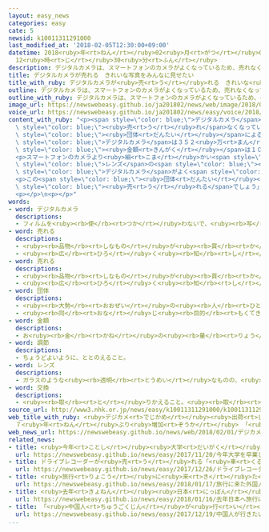 ```yaml
---
layout: easy_news
categories: easy
cate: 5
newsid: k10011311291000
last_modified_at: '2018-02-05T12:30:00+09:00'
datetime: 2018<ruby>年<rt>ねん</rt></ruby>02<ruby>月<rt>がつ</rt></ruby>05<ruby>日<rt>にち</rt></ruby>
  12<ruby>時<rt>じ</rt></ruby>30<ruby>分<rt>ふん</rt></ruby>
description: デジタルカメラは、スマートフォンのカメラがよくなっているため、売れなくなっていました。
title: デジタルカメラが売れる　きれいな写真をみんなに見せたい
title_with_ruby: デジタルカメラが<ruby>売<rt>う</rt></ruby>れる　きれいな<ruby>写真<rt>しゃしん</rt></ruby>をみんなに<ruby>見<rt>み</rt></ruby>せたい
outline: デジタルカメラは、スマートフォンのカメラがよくなっているため、売れなくなっていました。
outline_with_ruby: デジタルカメラは、スマートフォンのカメラがよくなっているため、<ruby>売<rt>う</rt></ruby>れなくなっていました。
image_url: https://newswebeasy.github.io/ja201802/news/web/image/2018/02/01/K10011311291_1802011259_1802011315_01_02.jpg
voice_url: https://newswebeasy.github.io/ja201802/news/easy/voice/2018/02/05/k10011311291000.mp3
content_with_ruby: "<p><span style=\"color: blue;\">デジタルカメラ</span>は、スマートフォンのカメラがよくなっているため、<span\
  \ style=\"color: blue;\"><ruby>売<rt>う</rt></ruby>れ</span>なくなっていました。</p>\n<p>カメラをつくる<ruby>会社<rt>かいしゃ</rt></ruby>などの<span\
  \ style=\"color: blue;\"><ruby>団体<rt>だんたい</rt></ruby></span>によると、<ruby>去年<rt>きょねん</rt></ruby>、<ruby>日本<rt>にっぽん</rt></ruby>の<ruby>店<rt>みせ</rt></ruby>などに<ruby>出<rt>だ</rt></ruby>した<span\
  \ style=\"color: blue;\">デジタルカメラ</span>は３５２<ruby>万<rt>まん</rt></ruby>１４２５<ruby>台<rt>だい</rt></ruby>で、おととしより１０００<ruby>台<rt>だい</rt></ruby><ruby>以上<rt>いじょう</rt></ruby><ruby>増<rt>ふ</rt></ruby>えました。<ruby>前<rt>まえ</rt></ruby>の<ruby>年<rt>とし</rt></ruby>より<ruby>増<rt>ふ</rt></ruby>えたのは、<ruby>最近<rt>さいきん</rt></ruby>の７<ruby>年<rt>ねん</rt></ruby>で<ruby>初<rt>はじ</rt></ruby>めてです。<span\
  \ style=\"color: blue;\"><ruby>金額<rt>きんがく</rt></ruby></span>は１０２３<ruby>億<rt>おく</rt></ruby>３６００<ruby>万<rt>まん</rt></ruby><ruby>円<rt>えん</rt></ruby>で、おととしより８．３％<ruby>増<rt>ふ</rt></ruby>えました。</p>\n\
  <p>スマートフォンのカメラより<ruby>細<rt>こま</rt></ruby>かい<span style=\"color: blue;\"><ruby>調節<rt>ちょうせつ</rt></ruby></span>ができたり、<span\
  \ style=\"color: blue;\">レンズ</span>の<span style=\"color: blue;\"><ruby>交換<rt>こうかん</rt></ruby></span>ができたりする<span\
  \ style=\"color: blue;\">デジタルカメラ</span>がよく<span style=\"color: blue;\"><ruby>売<rt>う</rt></ruby>れ</span>ました。みんなに<ruby>見<rt>み</rt></ruby>せたいと<ruby>考<rt>かんが</rt></ruby>えて、きれいな<ruby>写真<rt>しゃしん</rt></ruby>を<ruby>撮<rt>と</rt></ruby>ってインターネットに<ruby>出<rt>だ</rt></ruby>す<ruby>若<rt>わか</rt></ruby>い<ruby>人<rt>ひと</rt></ruby>が<ruby>増<rt>ふ</rt></ruby>えているためです。</p>\n\
  <p>この<span style=\"color: blue;\"><ruby>団体<rt>だんたい</rt></ruby></span>は「<ruby>今<rt>いま</rt></ruby>までより<ruby>値段<rt>ねだん</rt></ruby>が<ruby>高<rt>たか</rt></ruby>いカメラを<ruby>買<rt>か</rt></ruby>う<ruby>人<rt>ひと</rt></ruby>が<ruby>増<rt>ふ</rt></ruby>えています。<ruby>今年<rt>ことし</rt></ruby>もよく<span\
  \ style=\"color: blue;\"><ruby>売<rt>う</rt></ruby>れる</span>でしょう」と<ruby>話<rt>はな</rt></ruby>しています。</p>\n\
  <p></p>\n<p></p>"
words:
- word: デジタルカメラ
  descriptions:
  - フィルムを<ruby><rb>使</rb><rt>つか</rt></ruby>わないで、<ruby><rb>写</rb><rt>うつ</rt></ruby>したものを<ruby><rb>特別</rb><rt>とくべつ</rt></ruby>な<ruby><rb>信号</rb><rt>しんごう</rt></ruby>に<ruby><rb>変</rb><rt>か</rt></ruby>えて、<ruby><rb>記録</rb><rt>きろく</rt></ruby>できるようにしたカメラ。デジカメ。
- word: 売れる
  descriptions:
  - <ruby><rb>品物</rb><rt>しなもの</rt></ruby>が<ruby><rb>買</rb><rt>か</rt></ruby>われる。
  - <ruby><rb>広</rb><rt>ひろ</rt></ruby>く<ruby><rb>知</rb><rt>し</rt></ruby>られる。
- word: 売れる
  descriptions:
  - <ruby><rb>品物</rb><rt>しなもの</rt></ruby>が<ruby><rb>買</rb><rt>か</rt></ruby>われる。
  - <ruby><rb>広</rb><rt>ひろ</rt></ruby>く<ruby><rb>知</rb><rt>し</rt></ruby>られる。
- word: 団体
  descriptions:
  - <ruby><rb>大勢</rb><rt>おおぜい</rt></ruby>の<ruby><rb>人</rb><rt>ひと</rt></ruby>の<ruby><rb>集</rb><rt>あつ</rt></ruby>まり。
  - <ruby><rb>同</rb><rt>おな</rt></ruby>じ<ruby><rb>目的</rb><rt>もくてき</rt></ruby>を<ruby><rb>持</rb><rt>も</rt></ruby>った<ruby><rb>人々</rb><rt>ひとびと</rt></ruby>の<ruby><rb>集</rb><rt>あつ</rt></ruby>まり。
- word: 金額
  descriptions:
  - お<ruby><rb>金</rb><rt>かね</rt></ruby>の<ruby><rb>量</rb><rt>りょう</rt></ruby>。お<ruby><rb>金</rb><rt>かね</rt></ruby>の<ruby><rb>高</rb><rt>たか</rt></ruby>。
- word: 調節
  descriptions:
  - ちょうどよいように、ととのえること。
- word: レンズ
  descriptions:
  - ガラスのような<ruby><rb>透明</rb><rt>とうめい</rt></ruby>なものの、<ruby><rb>片面</rb><rt>かためん</rt></ruby>または<ruby><rb>両面</rb><rt>りょうめん</rt></ruby>を<ruby><rb>丸</rb><rt>まる</rt></ruby>くして<ruby><rb>作</rb><rt>つく</rt></ruby>ったもの。<ruby><rb>凸</rb><rt>とつ</rt></ruby>レンズと<ruby><rb>凹</rb><rt>おう</rt></ruby>レンズがある。<ruby><rb>凸</rb><rt>とつ</rt></ruby>レンズは、<ruby><rb>真</rb><rt>ま</rt></ruby>ん<ruby><rb>中</rb><rt>なか</rt></ruby>が<ruby><rb>厚</rb><rt>あつ</rt></ruby>くて、<ruby><rb>物</rb><rt>もの</rt></ruby>を<ruby><rb>大</rb><rt>おお</rt></ruby>きく<ruby><rb>見</rb><rt>み</rt></ruby>せ、<ruby><rb>凹</rb><rt>おう</rt></ruby>レンズは、<ruby><rb>真</rb><rt>ま</rt></ruby>ん<ruby><rb>中</rb><rt>なか</rt></ruby>がうすくて、<ruby><rb>物</rb><rt>もの</rt></ruby>を<ruby><rb>小</rb><rt>ちい</rt></ruby>さく<ruby><rb>見</rb><rt>み</rt></ruby>せる。<ruby><rb>眼鏡</rb><rt>めがね</rt></ruby>・カメラ・<ruby><rb>顕微鏡</rb><rt>けんびきょう</rt></ruby>などに<ruby><rb>使</rb><rt>つか</rt></ruby>う。
- word: 交換
  descriptions:
  - <ruby><rb>取</rb><rt>と</rt></ruby>りかえること。<ruby><rb>取</rb><rt>と</rt></ruby>りかわすこと。
source_url: http://www3.nhk.or.jp/news/easy/k10011311291000/k10011311291000.html
web_title_with_ruby: <ruby>デジカメ<rt>でじかめ</rt></ruby><ruby>出荷<rt>しゅっか</rt></ruby><ruby>台数<rt>だいすう</rt></ruby>
  ７<ruby>年<rt>ねん</rt></ruby>ぶり<ruby>増加<rt>ぞうか</rt></ruby> 「<ruby>インスタ<rt>いんすた</rt></ruby><ruby>映<rt>は</rt></ruby>え」が<ruby>要因<rt>よういん</rt></ruby>か
web_news_url: https://newswebeasy.github.io/news/web/2018/02/01/デジカメ出荷台数-7年ぶり増加-インスタ映えが要因か
related_news:
- title: <ruby>今年<rt>ことし</rt></ruby><ruby>大学<rt>だいがく</rt></ruby>を<ruby>卒業<rt>そつぎょう</rt></ruby>した<ruby>社員<rt>しゃいん</rt></ruby>の<ruby>最初<rt>さいしょ</rt></ruby>の<ruby>給料<rt>きゅうりょう</rt></ruby>は<ruby>今<rt>いま</rt></ruby>までで<ruby>最<rt>もっと</rt></ruby>も<ruby>高<rt>たか</rt></ruby>い
  url: https://newswebeasy.github.io/news/easy/2017/11/20/今年大学を卒業した社員の最初の給料は今までで最も高い
- title: ドライブレコーダーが<ruby>売<rt>う</rt></ruby>れる「<ruby>車<rt>くるま</rt></ruby>のトラブルをなくしたい」
  url: https://newswebeasy.github.io/news/easy/2017/12/26/ドライブレコーダーが売れる車のトラブルをなくしたい
- title: <ruby>旅行<rt>りょこう</rt></ruby>に<ruby>来<rt>き</rt></ruby>た<ruby>外国人<rt>がいこくじん</rt></ruby>が<ruby>使<rt>つか</rt></ruby>ったお<ruby>金<rt>かね</rt></ruby>　<ruby>初<rt>はじ</rt></ruby>めて４<ruby>兆<rt>ちょう</rt></ruby><ruby>円<rt>えん</rt></ruby><ruby>以上<rt>いじょう</rt></ruby>になる
  url: https://newswebeasy.github.io/news/easy/2018/01/17/旅行に来た外国人が使ったお金-初めて4兆円以上になる
- title: <ruby>去年<rt>きょねん</rt></ruby><ruby>日本<rt>にっぽん</rt></ruby>へ<ruby>旅行<rt>りょこう</rt></ruby>に<ruby>来<rt>き</rt></ruby>た<ruby>外国人<rt>がいこくじん</rt></ruby>はいちばん<ruby>多<rt>おお</rt></ruby>い２８６９<ruby>万<rt>まん</rt></ruby><ruby>人<rt>にん</rt></ruby>
  url: https://newswebeasy.github.io/news/easy/2018/01/16/去年日本へ旅行に来た外国人はいちばん多い2869万人
- title: 「<ruby>中国人<rt>ちゅうごくじん</rt></ruby>が<ruby>行<rt>い</rt></ruby>きたい<ruby>国<rt>くに</rt></ruby>」で<ruby>日本<rt>にっぽん</rt></ruby>が<ruby>初<rt>はじ</rt></ruby>めて１<ruby>番<rt>ばん</rt></ruby>になる
  url: https://newswebeasy.github.io/news/easy/2017/12/19/中国人が行きたい国で日本が初めて1番になる
...
```

